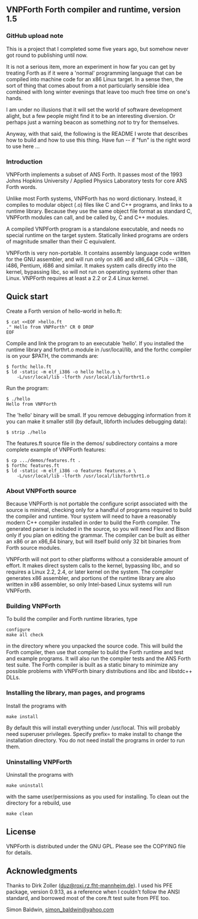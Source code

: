 ## VNPForth Forth compiler and runtime, version 1.5

### GitHub upload note

This is a project that I completed some five years ago, but somehow never got
round to publishing until now.

It is not a serious item, more an experiment in how far you can get by treating
Forth as if it were a 'normal' programming language that can be compiled into
machine code for an x86 Linux target. In a sense then, the sort of thing that
comes about from a not particularly sensible idea combined with long winter
evenings that leave too much free time on one's hands.

I am under no illusions that it will set the world of software development
alight, but a few people might find it to be an interesting diversion. Or
perhaps just a warning beacon as something *not* to try for themselves.

Anyway, with that said, the following is the README I wrote that describes how
to build and how to use this thing. Have fun -- if "fun" is the right word to
use here ...

### Introduction

VNPForth implements a subset of ANS Forth.  It passes most of the 1993 Johns
Hopkins University / Applied Physics Laboratory tests for core ANS Forth words.

Unlike most Forth systems, VNPForth has no word dictionary.  Instead, it
compiles to modular object (.o) files like C and C++ programs, and links to
a runtime library.  Because they use the same object file format as standard C,
VNPForth modules can call, and be called by, C and C++ modules.

A compiled VNPForth program is a standalone executable, and needs no special
runtime on the target system.  Statically linked programs are orders of
magnitude smaller than their C equivalent.

VNPForth is very non-portable.  It contains assembly language code written
for the GNU assembler, and will run only on x86 and x86_64 CPUs -- i386,
i486, Pentium, i686 and similar.  It makes system calls directly into the
kernel, bypassing libc, so will not run on operating systems other than Linux.
VNPForth requires at least a 2.2 or 2.4 Linux kernel.

## Quick start

Create a Forth version of hello-world in hello.ft:

    $ cat <<EOF >hello.ft
    ." Hello from VNPForth" CR 0 DROP
    EOF

Compile and link the program to an executable 'hello'.  If you installed the
runtime library and forthrt.o module in /usr/local/lib, and the forthc
compiler is on your $PATH, the commands are:

    $ forthc hello.ft
    $ ld -static -m elf_i386 -o hello hello.o \
        -L/usr/local/lib -lforth /usr/local/lib/forthrt1.o

Run the program:

    $ ./hello
    Hello from VNPForth

The 'hello' binary will be small.  If you remove debugging information from it
you can make it smaller still (by default, libforth includes debugging data):

    $ strip ./hello

The features.ft source file in the demos/ subdirectory contains a more
complete example of VNPForth features:

    $ cp .../demos/features.ft .
    $ forthc features.ft
    $ ld -static -m elf_i386 -o features features.o \
        -L/usr/local/lib -lforth /usr/local/lib/forthrt1.o

### About VNPForth source

Because VNPForth is not portable the configure script associated with the
source is minimal, checking only for a handful of programs required to build
the compiler and runtime.  Your system will need to have a reasonably modern
C++ compiler installed in order to build the Forth compiler.  The generated
parser is included in the source, so you will need Flex and Bison only if you
plan on editing the grammar.  The compiler can be built as either an x86 or
an x86_64 binary, but will itself build only 32 bit binaries from Forth
source modules.

VNPForth will not port to other platforms without a considerable amount of
effort.  It makes direct system calls to the kernel, bypassing libc, and so
requires a Linux 2.2, 2.4, or later kernel on the system.  The compiler
generates x86 assembler, and portions of the runtime library are also written
in x86 assembler, so only Intel-based Linux systems will run VNPForth.

### Building VNPForth

To build the compiler and Forth runtime libraries, type

    configure
    make all check

in the directory where you unpacked the source code.  This will build the
Forth compiler, then use that compiler to build the Forth runtime and test and
example programs.  It will also run the compiler tests and the ANS Forth test
suite.  The Forth compiler is built as a static binary to minimize any possible
problems with VNPForth binary distributions and libc and libstdc++ DLLs.

### Installing the library, man pages, and programs

Install the programs with

    make install

By default this will install everything under /usr/local.  This will probably
need superuser privileges.  Specify prefix= to make install to change the
installation directory.  You do not need install the programs in order to run
them.

### Uninstalling VNPForth

Uninstall the programs with

    make uninstall

with the same user/permissions as you used for installing.  To clean out the
directory for a rebuild, use

    make clean

## License

VNPForth is distributed under the GNU GPL.  Please see the COPYING file for
details.

## Acknowledgments

Thanks to Dirk Zoller (duz@roxi.rz.fht-mannheim.de).  I used his PFE package,
version 0.9.13, as a reference when I couldn't follow the ANSI standard, and
borrowed most of the core.ft test suite from PFE too.

Simon Baldwin,
simon_baldwin@yahoo.com
